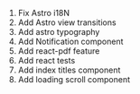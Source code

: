 1. Fix Astro i18N
2. Add Astro view transitions
3. Add astro typography
4. Add Notification component
5. Add react-pdf feature
6. Add react tests
7. Add index titles component
8. Add loading scroll component